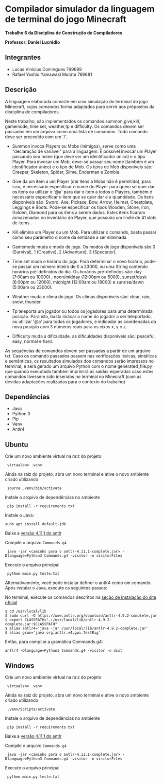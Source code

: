 # Compilador simulador da linguagem de terminal do jogo Minecraft

**Trabalho 6 da Disciplina de Construção de Compiladores**

**Professor: Daniel Lucrédio**

## Integrantes ##

- Lucas Vinícius Domingues 769699
- Rafael Yoshio Yamawaki Murata 769681

## Descrição

A linguagem elaborada consiste em uma simulação do terminal do jogo Minecraft, cujos comandos forma adaptados para servir aos própositos da disciplina de compiladores.

Neste trabalho, são implementados os comandos summon,give,kill, gamemode, time set, weather,tp e difficulty. Os comandos devem ser passados em um arquivo como uma lista de comandos. Todo comando deve ser precedido com um '/'.

- Summon invoca Players ou Mobs (inimigos), serve como uma "declaração de variável" para a linguagem. É possível invocar um Player passando seu nome (que deve ser um identificador único) e o tipo Player. Para invocar um Mob, deve-se passar seu nome (também é um identificador único) e o tipo de Mob. Os tipos de Mob disponíveis são: Creeper, Skeleton, Spider, Slime, Enderman e Zombie.

- Give da um item a um Player (dar itens a Mobs não é permitido), para isso, é necessário especificar o nome do Player para quem se quer dar os itens ou utilizar o '@a' para dar o item a todos o Players, também é necessário especificar o item que se quer dar e a quantidade. Os itens disponíveis são: Sword, Axe, Pickaxe, Bow, Arrow, Helmet, Chestplate, Leggings e Boots. Pode-se especificar os tipos  Wooden, Stone, Iron, Golden, Diamond para os itens a serem dados. Estes itens ficaram armazenados no inventário do Player, que possuíra um limite de 41 slots de items .

- Kill elimina um Player ou um Mob. Para utilizar o comando, basta passar como seu parâmetro o nome da entidade a ser eliminada.

- Gamemode muda o modo de jogo. Os modos de jogo disponíveis são 0 (Survival), 1 (Creative), 2 (Adventure), 3 (Spectator).

- Time set muda o horário do jogo. Para determinar o novo horário, pode-se passar um número inteiro de 0 a 23000, ou uma String contendo horários pré-definidos do dia.
Os horários pré-defindos são: day (7:00am ou 10000) , noon/midday (12:00pm ou 6000), sunset/dusk (6:00pm ou 12000), midnight (12:00am ou 18000) e sunrise/dawn (5:00am ou 23000).

- Weather muda o clima do jogo. Os climas disponíveis são: clear, rain, snow, thunder.

- Tp teleporta um jogador ou todos os jogadores para uma determinada posição. Para isto, basta indicar o nome do jogador a ser teleportado, ou utilizar '@a' para todos os jogadores, e indicadar as coordenadas da nova posição com 3 números reais para os eixos x, y e z.

- Difficulty muda a dificuldade, as dificuldades disponíveis são: peaceful, easy, normal e hard.

As sequências de comandos devem ser passadas a partir de um arquivo txt. Caso os comando passados passem nas verificações léxicas, sintáticas e semânticas, os resultados simulados dos comandos serão impressos no terminal, e será gerado um arquivo Python com o nome generated_file.py que quando executado também imprimirá as saídas esperadas caso estes comandos tivessem sido inseridos no terminal no Minecraft (com as devidas adaptações realizadas para o contexto do trabalho)
## Dependências

- Java
- Python 3
- Pip
- Venv
- Antlr4


## Ubuntu

Crie um novo ambiente virtual na raiz do projeto

```
 virtualenv .venv
```

Ainda na raiz do projeto, abra um novo terminal e ative o novo ambiente criado utilizando

```
 source .venv/bin/activate
```

Instale o arquivo de dependências no ambiente
```
 pip install -r requirements.txt
```

Instale o Java:

```
sudo apt install default-jdk
```

Baixe a [versão 4.11.1 do antlr](https://www.antlr.org/download.html)

Compile o arquivo ```Commands.g4```
```
 java -jar <caminho para o antlr-4.11.1-complete.jar> -Dlanguage=Python3 Commands.g4 -visitor -o visitorFiles
```

Execute o arquivo principal
```
 python main.py teste.txt
```

Alternativamente, você pode instalar definer o antlr4 como um comando. Após instalar o Java, execute os seguintes passos: 

No terminal, execute os comandos descritos na [seção de instalação do site oficial](https://www.antlr.org/) 
```
$ cd /usr/local/lib
$ sudo curl -O https://www.antlr.org/download/antlr-4.9.2-complete.jar
$ export CLASSPATH=".:/usr/local/lib/antlr-4.9.2-complete.jar:$CLASSPATH"
$ alias antlr4='java -jar /usr/local/lib/antlr-4.9.2-complete.jar'
$ alias grun='java org.antlr.v4.gui.TestRig'
```

Então, para compilar a gramática Commands.g4:
```
antlr4 -Dlanguage=Python3 Commands.g4 -visitor -o dist
```

## Windows
Crie um novo ambiente virtual na raiz do projeto

```
 virtualenv .venv
```
Ainda na raiz do projeto, abra um novo terminal e ative o novo ambiente criado utilizando

```
 .venv/Scripts/activate
```

Instale o arquivo de dependências no ambiente
```
 pip install -r requirements.txt
```

Baixe a [versão 4.11.1 do antlr](https://www.antlr.org/download.html)

Compile o arquivo ```Commands.g4```
```
 java -jar <caminho para o antlr-4.11.1-complete.jar> -Dlanguage=Python3 Commands.g4 -visitor -o visitorFiles
```

Execute o arquivo principal
```
 python main.py teste.txt
```
